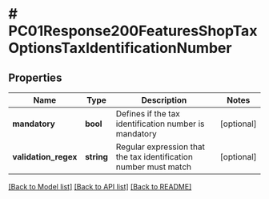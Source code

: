 # # PC01Response200FeaturesShopTaxOptionsTaxIdentificationNumber

## Properties

Name | Type | Description | Notes
------------ | ------------- | ------------- | -------------
**mandatory** | **bool** | Defines if the tax identification number is mandatory | [optional]
**validation_regex** | **string** | Regular expression that the tax identification number must match | [optional]

[[Back to Model list]](../../README.md#models) [[Back to API list]](../../README.md#endpoints) [[Back to README]](../../README.md)
